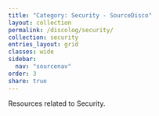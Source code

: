 ```yaml
---
title: "Category: Security - SourceDisco"
layout: collection
permalink: /discolog/security/
collection: security
entries_layout: grid
classes: wide
sidebar:
  nav: "sourcenav" 
order: 3
share: true
---
```


Resources related to Security.